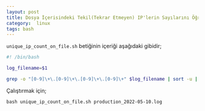```yaml
---
layout: post
title: Dosya İçerisindeki Tekil(Tekrar Etmeyen) IP'lerin Sayılarını Öğrenme
category:  linux
tags: bash 
---
```


`unique_ip_count_on_file.sh` betiğinin içeriği aşağıdaki gibidir;

```sh
#! /bin/bash

log_filename=$1

grep -o "[0-9]\+\.[0-9]\+\.[0-9]\+\.[0-9]\+" $log_filename | sort -u | wc -l
```

Çalıştırmak için;

    bash unique_ip_count_on_file.sh production_2022-05-10.log
